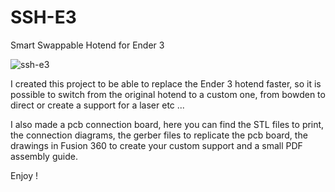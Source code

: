 # SSH-E3
Smart Swappable Hotend for Ender 3


![ssh-e3]()

I created this project to be able to replace the Ender 3 hotend faster, so it is possible to switch from the original hotend to a custom one, from bowden to direct or create a support for a laser etc ...

I also made a pcb connection board, here you can find the STL files to print, the connection diagrams, the gerber files to replicate the pcb board, the drawings in Fusion 360 to create your custom support and a small PDF assembly guide.

Enjoy !
